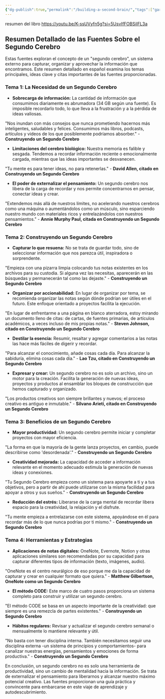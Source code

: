 ```yaml
---
{"dg-publish":true,"permalink":"/building-a-second-brain/","tags":["gardenEntry"]}
---
```



resumen del libro https://youtu.be/K-ssUVyfn5g?si=5UsvIfFOBSiIFL3a
## Resumen Detallado de las Fuentes Sobre el Segundo Cerebro

Estas fuentes exploran el concepto de un "segundo cerebro", un sistema externo para capturar, organizar y aprovechar la información que encontramos. Este resumen detallado en español examina los temas principales, ideas clave y citas importantes de las fuentes proporcionadas.

### Tema 1: La Necesidad de un Segundo Cerebro

- **Sobrecarga de información:** La cantidad de información que consumimos diariamente es abrumadora (34 GB según una fuente). Es imposible recordarlo todo, lo que lleva a la frustración y a la pérdida de ideas valiosas.

"Nos inundan con más consejos que nunca prometiendo hacernos más inteligentes, saludables y felices. Consumimos más libros, podcasts, artículos y videos de los que posiblemente podríamos absorber." - **Construyendo un Segundo Cerebro**

- **Limitaciones del cerebro biológico:** Nuestra memoria es falible y sesgada. Tendemos a recordar información reciente o emocionalmente cargada, mientras que las ideas importantes se desvanecen.

"Tu mente es para tener ideas, no para retenerlas." - **David Allen, citado en Construyendo un Segundo Cerebro**

- **El poder de externalizar el pensamiento:** Un segundo cerebro nos libera de la carga de recordar y nos permite concentrarnos en pensar, conectar ideas y crear.

"Extendemos más allá de nuestros límites, no acelerando nuestros cerebros como una máquina o aumentándolos como un músculo, sino esparciendo nuestro mundo con materiales ricos y entrelazándolos con nuestros pensamientos." - **Annie Murphy Paul, citada en Construyendo un Segundo Cerebro**

### Tema 2: Construyendo un Segundo Cerebro

- **Capturar lo que resuena:** No se trata de guardar todo, sino de seleccionar información que nos parezca útil, inspiradora o sorprendente.

"Empieza con una pizarra limpia colocando tus notas existentes en los archivos para su custodia. Si alguna vez las necesitas, aparecerán en las búsquedas y permanecerán tal como las dejaste." - **Construyendo un Segundo Cerebro**

- **Organizar por accionabilidad:** En lugar de organizar por tema, se recomienda organizar las notas según dónde podrían ser útiles en el futuro. Este enfoque orientado a proyectos facilita la ejecución.

"En lugar de enfrentarme a una página en blanco aterradora, estoy mirando un documento lleno de citas: de cartas, de fuentes primarias, de artículos académicos, a veces incluso de mis propias notas." - **Steven Johnson, citado en Construyendo un Segundo Cerebro**

- **Destilar la esencia:** Resumir, resaltar y agregar comentarios a las notas las hace más fáciles de digerir y recordar.

"Para alcanzar el conocimiento, añade cosas cada día. Para alcanzar la sabiduría, elimina cosas cada día." - **Lao Tzu, citado en Construyendo un Segundo Cerebro**

- **Expresar y crear:** Un segundo cerebro no es solo un archivo, sino un motor para la creación. Facilita la generación de nuevas ideas, proyectos y productos al ensamblar los bloques de construcción que hemos capturado y organizado.

"Los productos creativos son siempre brillantes y nuevos; el proceso creativo es antiguo e inmutable." - **Silvano Arieti, citado en Construyendo un Segundo Cerebro**

### Tema 3: Beneficios de un Segundo Cerebro

- **Mayor productividad:** Un segundo cerebro permite iniciar y completar proyectos con mayor eficiencia.

"La forma en que la mayoría de la gente lanza proyectos, en cambio, puede describirse como 'desordenada'." - **Construyendo un Segundo Cerebro**

- **Creatividad mejorada:** La capacidad de acceder a información relevante en el momento adecuado estimula la generación de nuevas ideas y conexiones.

"Tu Segundo Cerebro empieza como un sistema para apoyarte a ti y a tus objetivos, pero a partir de ahí puede utilizarse con la misma facilidad para apoyar a otros y sus sueños." - **Construyendo un Segundo Cerebro**

- **Reducción del estrés:** Liberarse de la carga mental de recordar libera espacio para la creatividad, la relajación y el disfrute.

"Tu mente empieza a entrelazarse con este sistema, apoyándose en él para recordar más de lo que nunca podrías por ti mismo." - **Construyendo un Segundo Cerebro**

### Tema 4: Herramientas y Estrategias

- **Aplicaciones de notas digitales:** OneNote, Evernote, Notion y otras aplicaciones similares son recomendadas por su capacidad para capturar diferentes tipos de información (texto, imágenes, audio).

"OneNote es el centro neurálgico de eso porque me da la capacidad de capturar y crear en cualquier formato que quiera." - **Matthew Gilbertson, OneNote como un Segundo Cerebro**

- **El método CODE:** Este marco de cuatro pasos proporciona un sistema completo para construir y utilizar un segundo cerebro.

"El método CODE se basa en un aspecto importante de la creatividad: que siempre es una remezcla de partes existentes." - **Construyendo un Segundo Cerebro**

- **Hábitos regulares:** Revisar y actualizar el segundo cerebro semanal o mensualmente lo mantiene relevante y útil.

"No basta con tener disciplina interna. También necesitamos seguir una disciplina externa -un sistema de principios y comportamientos- para canalizar nuestras energías, pensamientos y emociones de forma productiva." - **Construyendo un Segundo Cerebro**

En conclusión, un segundo cerebro no es solo una herramienta de productividad, sino un cambio de mentalidad hacia la información. Se trata de externalizar el pensamiento para liberarnos y alcanzar nuestro máximo potencial creativo. Las fuentes proporcionan una guía práctica y convincente para embarcarse en este viaje de aprendizaje y autodescubrimiento.